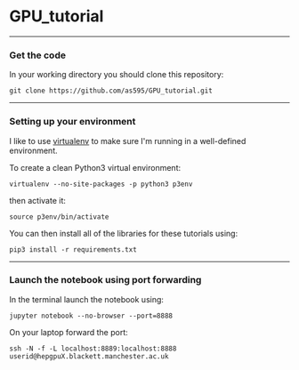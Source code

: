 # GPU_tutorial

---

### Get the code

In your working directory you should clone this repository:

``
git clone https://github.com/as595/GPU_tutorial.git
``

---

### Setting up your environment

I like to use [virtualenv](https://pypi.org/project/virtualenv/) to make sure I'm running in a well-defined environment. 

To create a clean Python3 virtual environment:

``
virtualenv --no-site-packages -p python3 p3env
``

then activate it:

``
source p3env/bin/activate
``

You can then install all of the libraries for these tutorials using:

``
pip3 install -r requirements.txt
``

---

### Launch the notebook using port forwarding

In the terminal launch the notebook using:

``
jupyter notebook --no-browser --port=8888
``

On your laptop forward the port:

``
ssh -N -f -L localhost:8889:localhost:8888 userid@hepgpuX.blackett.manchester.ac.uk
``


